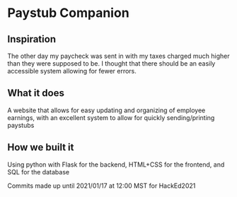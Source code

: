 # Paystub Companion
## Inspiration
The other day my paycheck was sent in with my taxes charged much higher than they were supposed to be. I thought that there should be an easily accessible system allowing for fewer errors.
## What it does
A website that allows for easy updating and organizing of employee earnings, with an excellent system to allow for quickly sending/printing paystubs
## How we built it
Using python with Flask for the backend, HTML+CSS for the frontend, and SQL for the database

Commits made up until 2021/01/17 at 12:00 MST for HackEd2021
